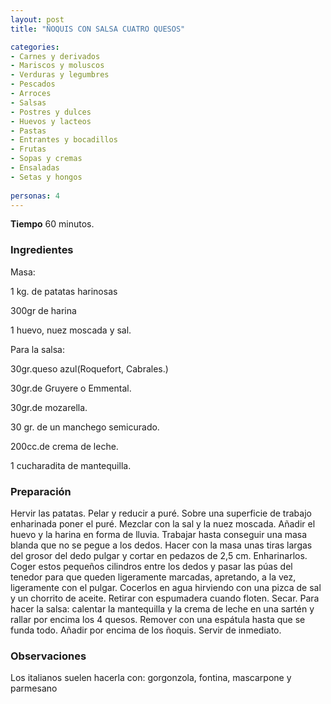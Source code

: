 ```yaml
---
layout: post
title: "ÑOQUIS CON SALSA CUATRO QUESOS"

categories:
- Carnes y derivados
- Mariscos y moluscos
- Verduras y legumbres
- Pescados
- Arroces
- Salsas
- Postres y dulces
- Huevos y lacteos
- Pastas
- Entrantes y bocadillos
- Frutas
- Sopas y cremas
- Ensaladas
- Setas y hongos
 
personas: 4 
---
```

<b>Tiempo</b> 60 minutos.

<h3>Ingredientes</h3>
Masa:

1 kg. de patatas harinosas

300gr de harina

1 huevo, nuez moscada y sal.

Para la salsa:

30gr.queso azul(Roquefort, Cabrales.)

30gr.de Gruyere o Emmental.

30gr.de mozarella.

30 gr. de un manchego semicurado.

200cc.de crema de leche.

1 cucharadita de mantequilla.

<h3>Preparación</h3>
Hervir las patatas. Pelar y reducir a puré. Sobre una superficie de trabajo enharinada poner el puré. Mezclar con la sal y la nuez moscada. Añadir el huevo y la harina en forma de lluvia. Trabajar hasta conseguir una masa blanda que no se pegue a los dedos. Hacer con la masa unas tiras largas del grosor del dedo pulgar y cortar en pedazos de 2,5 cm. Enharinarlos. Coger estos pequeños cilindros entre los dedos y pasar las púas del tenedor para que queden ligeramente marcadas, apretando, a la vez, ligeramente con el pulgar. Cocerlos en agua hirviendo con una pizca de sal y un chorrito de aceite. Retirar con espumadera cuando floten. Secar. Para hacer la salsa: calentar la mantequilla y la crema de leche en una sartén y rallar por encima los 4 quesos. Remover con una espátula hasta que se funda todo. Añadir por encima de los ñoquis. Servir de inmediato.

<h3>Observaciones</h3>
Los italianos suelen hacerla con: gorgonzola, fontina, mascarpone y parmesano

